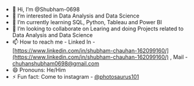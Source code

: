 - 👋 Hi, I’m @Shubham-0698
- 👀 I’m interested in Data Analysis and Data Science
- 🌱 I’m currently learning SQL, Python, Tableau and Power BI
- 💞️ I’m looking to collaborate on Learing and doing Projects related to Data Analysis and Data Science
- 📫 How to reach me - Linked In - [https://www.linkedin.com/in/shubham-chauhan-162099160/](https://www.linkedin.com/in/shubham-chauhan-162099160/) , Mail - chuhanshubham0698@gmail.com
- 😄 Pronouns: He/Him
- ⚡ Fun fact: Come to instagram - [@photosaurus101](https://www.instagram.com/photosaurus101/)

<!---
Shubham-0698/Shubham-0698 is a ✨ special ✨ repository because its `README.md` (this file) appears on your GitHub profile.
You can click the Preview link to take a look at your changes.
--->
